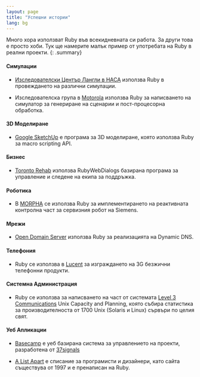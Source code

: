 ```yaml
---
layout: page
title: "Успешни истории"
lang: bg
---
```


Много хора използват Ruby във всекидневната си работа. За други това е
просто хоби. Тук ще намерите малък пример от употребата на Ruby в реални
проекти.
{: .summary}

#### Симулации

* [Изследователски Център Лангли в НАСА][1] използва Ruby в провеждането
  на различни симулации.

* Изследователска група в [Motorola][2] използва Ruby за написването на
  симулатор за генериране на сценарии и пост-процесорна обработка.

#### 3D Моделиране

* [Google SketchUp][3] е програма за 3D моделиране, която използва Ruby
  за macro scripting API.

#### Бизнес

* [Toronto Rehab][4] използва RubyWebDialogs базирана програма за
  управление и следене на екипа за поддръжка.

#### Роботика

* В [MORPHA][5] се използва Ruby за имплементирането на реактивната
  контролна част за сервизния робот на Siemens.

#### Мрежи

* [Open Domain Server][6] използва Ruby за реализацията на Dynamic DNS.

#### Телефония

* Ruby се използва в [Lucent][7] за изграждането на 3G безжични
  телефонни продукти.

#### Системна Администрация

* Ruby се използва за написването на част от системата [Level 3
  Communications][8] Unix Capacity and Planning, която събира статистика
  за производителноста от 1700 Unix (Solaris и Linux) сървъри по целия
  свят.

#### Уеб Апликации

* [Basecamp][9] е уеб базирана система за управлението на проекти,
  разработена от [37signals][10]

* [A List Apart][11] е списание за програмисти и дизайнери, като сайта
  съществува от 1997 и е пренаписан на Ruby.



[1]: http://www.larc.nasa.gov/
[2]: http://www.motorola.com
[3]: http://www.sketchup.com/
[4]: http://www.torontorehab.com
[5]: http://www.morpha.de/php_e/index.php3
[6]: http://ods.org/
[7]: http://www.lucent.com/
[8]: http://www.level3.com/
[9]: http://www.basecamphq.com
[10]: http://www.37signals.com
[11]: http://www.alistapart.com
